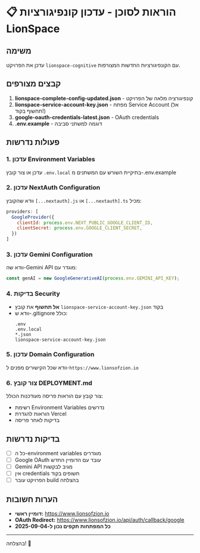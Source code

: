 # 📋 הוראות לסוכן - עדכון קונפיגורציות LionSpace

## משימה
עדכן את הפרויקט `lionspace-cognitive` עם הקונפיגורציות החדשות המצורפות.

## קבצים מצורפים
1. **lionspace-complete-config-updated.json** - קונפיגורציה מלאה של הפרויקט
2. **lionspace-service-account-key.json** - מפתח Service Account (אל תחשוף בקוד!)
3. **google-oauth-credentials-latest.json** - OAuth credentials
4. **.env.example** - דוגמה למשתני סביבה

## פעולות נדרשות

### 1. עדכון Environment Variables
עדכן או צור קובץ `.env.local` בתיקיית השורש עם המשתנים מ-.env.example

### 2. עדכון NextAuth Configuration
וודא שהקובץ `[...nextauth].js` או `[...nextauth].ts` מכיל:
```javascript
providers: [
  GoogleProvider({
    clientId: process.env.NEXT_PUBLIC_GOOGLE_CLIENT_ID,
    clientSecret: process.env.GOOGLE_CLIENT_SECRET,
  })
]
```

### 3. עדכון Gemini Configuration
וודא שה-Gemini API מוגדר עם:
```javascript
const genAI = new GoogleGenerativeAI(process.env.GEMINI_API_KEY);
```

### 4. בדיקות Security
- **אל תחשוף** את קובץ `lionspace-service-account-key.json` בקוד
- וודא ש-.gitignore כולל:
  ```
  .env
  .env.local
  *.json
  lionspace-service-account-key.json
  ```

### 5. עדכון Domain Configuration
וודא שכל הקישורים מפנים ל-`https://www.lionsofzion.io`

### 6. צור קובץ DEPLOYMENT.md
צור קובץ עם הוראות פריסה מעודכנות הכולל:
- רשימת Environment Variables נדרשים
- הוראות להגדרת Vercel
- בדיקות לאחר פריסה

## בדיקות נדרשות
- [ ] כל ה-environment variables מוגדרים
- [ ] Google OAuth עובד עם הדומיין החדש
- [ ] Gemini API מגיב לבקשות
- [ ] אין credentials חשופים בקוד
- [ ] הפרויקט עובר build בהצלחה

## הערות חשובות
- **דומיין ראשי:** https://www.lionsofzion.io
- **OAuth Redirect:** https://www.lionsofzion.io/api/auth/callback/google
- **כל המפתחות תקפים נכון ל-2025-09-04**

---
בהצלחה! 🚀